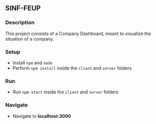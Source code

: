 ## SINF-FEUP

### Description
This project consists of a Company Dashboard, meant to visualize the situation of a company.

### Setup
* Install `npm` and `node`
* Perform `npm install` inside the `client` and `server` folders

### Run
* Run `npm start` inside the `client` and `server` folders

### Navigate
* Navigate to **localhost:3000**

